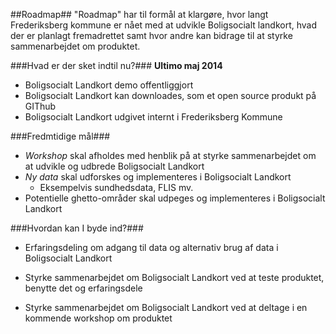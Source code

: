##Roadmap##
"Roadmap" har til formål at klargøre, hvor langt Frederiksberg kommune er nået med at udvikle Boligsocialt landkort, hvad der er planlagt fremadrettet samt hvor andre kan bidrage til at styrke sammenarbejdet om produktet.

###Hvad er der sket indtil nu?###
**Ultimo maj 2014**

- Boligsocialt Landkort demo offentliggjort
- Boligsocialt Landkort kan downloades, som et open source produkt på GIThub
- Boligsocialt Landkort udgivet internt i Frederiksberg Kommune 

###Fredmtidige mål###
- *Workshop* skal afholdes med henblik på at styrke sammenarbejdet om at udvikle og udbrede Boligsocialt Landkort
- *Ny data* skal udforskes og implementeres i Boligsocialt Landkort
	- Eksempelvis sundhedsdata, FLIS mv.
- Potentielle ghetto-områder skal udpeges og implementeres i Boligsocialt Landkort

###Hvordan kan I byde ind?###
- Erfaringsdeling om adgang til data og alternativ brug af data i Boligsocialt Landkort

- Styrke sammenarbejdet om Boligsocialt Landkort ved at teste produktet, benytte det og erfaringsdele

- Styrke sammenarbejdet om Boligsocialt Landkort ved at deltage i en kommende workshop om produktet

